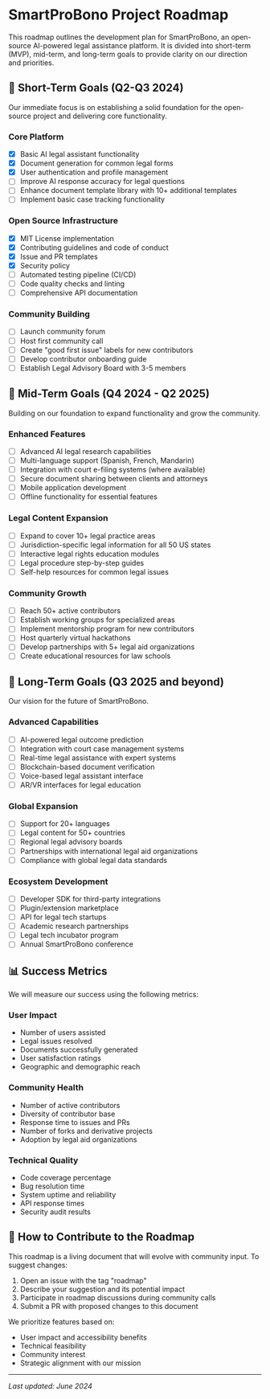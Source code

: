 # SmartProBono Project Roadmap

This roadmap outlines the development plan for SmartProBono, an open-source AI-powered legal assistance platform. It is divided into short-term (MVP), mid-term, and long-term goals to provide clarity on our direction and priorities.

## 🚀 Short-Term Goals (Q2-Q3 2024)

Our immediate focus is on establishing a solid foundation for the open-source project and delivering core functionality.

### Core Platform
- [x] Basic AI legal assistant functionality
- [x] Document generation for common legal forms
- [x] User authentication and profile management
- [ ] Improve AI response accuracy for legal questions
- [ ] Enhance document template library with 10+ additional templates
- [ ] Implement basic case tracking functionality

### Open Source Infrastructure
- [x] MIT License implementation
- [x] Contributing guidelines and code of conduct
- [x] Issue and PR templates
- [x] Security policy
- [ ] Automated testing pipeline (CI/CD)
- [ ] Code quality checks and linting
- [ ] Comprehensive API documentation

### Community Building
- [ ] Launch community forum
- [ ] Host first community call
- [ ] Create "good first issue" labels for new contributors
- [ ] Develop contributor onboarding guide
- [ ] Establish Legal Advisory Board with 3-5 members

## 🌱 Mid-Term Goals (Q4 2024 - Q2 2025)

Building on our foundation to expand functionality and grow the community.

### Enhanced Features
- [ ] Advanced AI legal research capabilities
- [ ] Multi-language support (Spanish, French, Mandarin)
- [ ] Integration with court e-filing systems (where available)
- [ ] Secure document sharing between clients and attorneys
- [ ] Mobile application development
- [ ] Offline functionality for essential features

### Legal Content Expansion
- [ ] Expand to cover 10+ legal practice areas
- [ ] Jurisdiction-specific legal information for all 50 US states
- [ ] Interactive legal rights education modules
- [ ] Legal procedure step-by-step guides
- [ ] Self-help resources for common legal issues

### Community Growth
- [ ] Reach 50+ active contributors
- [ ] Establish working groups for specialized areas
- [ ] Implement mentorship program for new contributors
- [ ] Host quarterly virtual hackathons
- [ ] Develop partnerships with 5+ legal aid organizations
- [ ] Create educational resources for law schools

## 🔭 Long-Term Goals (Q3 2025 and beyond)

Our vision for the future of SmartProBono.

### Advanced Capabilities
- [ ] AI-powered legal outcome prediction
- [ ] Integration with court case management systems
- [ ] Real-time legal assistance with expert systems
- [ ] Blockchain-based document verification
- [ ] Voice-based legal assistant interface
- [ ] AR/VR interfaces for legal education

### Global Expansion
- [ ] Support for 20+ languages
- [ ] Legal content for 50+ countries
- [ ] Regional legal advisory boards
- [ ] Partnerships with international legal aid organizations
- [ ] Compliance with global legal data standards

### Ecosystem Development
- [ ] Developer SDK for third-party integrations
- [ ] Plugin/extension marketplace
- [ ] API for legal tech startups
- [ ] Academic research partnerships
- [ ] Legal tech incubator program
- [ ] Annual SmartProBono conference

## 📊 Success Metrics

We will measure our success using the following metrics:

### User Impact
- Number of users assisted
- Legal issues resolved
- Documents successfully generated
- User satisfaction ratings
- Geographic and demographic reach

### Community Health
- Number of active contributors
- Diversity of contributor base
- Response time to issues and PRs
- Number of forks and derivative projects
- Adoption by legal aid organizations

### Technical Quality
- Code coverage percentage
- Bug resolution time
- System uptime and reliability
- API response times
- Security audit results

## 🤝 How to Contribute to the Roadmap

This roadmap is a living document that will evolve with community input. To suggest changes:

1. Open an issue with the tag "roadmap"
2. Describe your suggestion and its potential impact
3. Participate in roadmap discussions during community calls
4. Submit a PR with proposed changes to this document

We prioritize features based on:
- User impact and accessibility benefits
- Technical feasibility
- Community interest
- Strategic alignment with our mission

---

*Last updated: June 2024* 